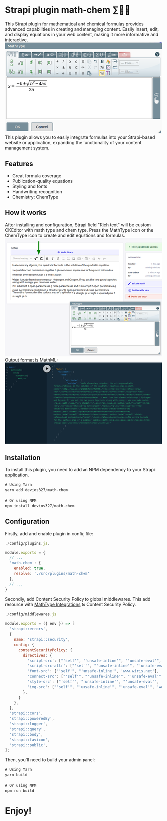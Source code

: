 # Strapi plugin math-chem ∑🧪✨
This Strapi plugin for mathematical and chemical formulas provides advanced capabilities in creating and managing content. Easily insert, edit, and display equations in your web content, making it more informative and interactive. 
![img](https://raw.githubusercontent.com/devios327/strapi-math-chem/main/mathtype-panel-min.png)
This plugin allows you to easily integrate formulas into your Strapi-based website or application, expanding the functionality of your content management system.

## Features
- Great formula coverage
- Publication-quality equations
- Styling and fonts
- Handwriting recognition
- Chemistry: ChemType

## How it works
After installing and configuration, Strapi field "Rich text" will be custom CKEditor with math type and chem type.
Press the MathType icon or the ChemType icon to create and edit equations and formulas.
![img](https://raw.githubusercontent.com/devios327/strapi-math-chem/main/mathtype-editor-1-min.png)
Output format is [MathML](https://developer.mozilla.org/ru/docs/Web/MathML):
![img](https://raw.githubusercontent.com/devios327/strapi-math-chem/main/output-mathml-min.png)


## Installation
To install this plugin, you need to add an NPM dependency to your Strapi application.

```js
# Using Yarn
yarn add devios327/math-chem

# Or using NPM
npm install devios327/math-chem
```

## Configuration
Firstly, add and enable plugin in config file:
```js
./config/plugins.js.
```

```js
module.exports = {
  // ...
  'math-chem': {
    enabled: true,
    resolve: './src/plugins/math-chem'
  },
  // ...
}
```
Secondly, add Content Security Policy to global middlewares. This add resource with [MathType Integrations](https://docs.wiris.com/mathtype/?lang=en) to Content Security Policy.
```js
./config/middlewares.js
```

```js
module.exports = ({ env }) => [
  'strapi::errors',
  {
    name: 'strapi::security',
    config: {
      contentSecurityPolicy: {
        directives: {
          'script-src': ["'self'", "'unsafe-inline'", "'unsafe-eval'",  'www.wiris.net'],
          'script-src-attr': ["'self'", "'unsafe-inline'", "'unsafe-eval'", 'www.wiris.net'],
          'font-src': ["'self'", "'unsafe-inline'", 'www.wiris.net'],
          'connect-src': ["'self'", "'unsafe-inline'", "'unsafe-eval'", 'www.wiris.net'],
          'style-src': ["'self'", "'unsafe-inline'", "'unsafe-eval'", 'www.wiris.net'],
          'img-src': ["'self'", "'unsafe-inline'", "'unsafe-eval'", 'www.wiris.net'],
        },
      }
    },
  },
  'strapi::cors',
  'strapi::poweredBy',
  'strapi::logger',
  'strapi::query',
  'strapi::body',
  'strapi::favicon',
  'strapi::public',
];
```

Then, you'll need to build your admin panel:
```js
# Using Yarn
yarn build

# Or using NPM
npm run build
```

# Enjoy!

